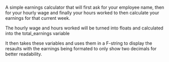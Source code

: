 A simple earnings calculator that will first ask for your employee name, then for your hourly wage and finally your hours worked to then calculate your earnings for
that current week.

The hourly wage and hours worked will be turned into floats and calculated into the total_earnings variable

It then takes these variables and uses them in a F-string to display the resaults with the earnings being formated to only show two decimals for better readability.
